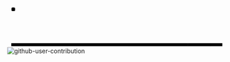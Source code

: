 
<svg viewBox="-16 -32 880 192" width="880" height="192" xmlns="http://www.w3.org/2000/svg"><rect class="c c0" x="2" y="2" rx="2" ry="2"/><rect class="c" x="2" y="18" rx="2" ry="2"/><rect class="c" x="2" y="34" rx="2" ry="2"/><rect class="c" x="2" y="50" rx="2" ry="2"/><rect class="c" x="2" y="66" rx="2" ry="2"/><rect class="c" x="2" y="82" rx="2" ry="2"/><rect class="c c1" x="2" y="98" rx="2" ry="2"/><rect class="c" x="18" y="2" rx="2" ry="2"/><rect class="c" x="18" y="18" rx="2" ry="2"/><rect class="c" x="18" y="34" rx="2" ry="2"/><rect class="c" x="18" y="50" rx="2" ry="2"/><rect class="c" x="18" y="66" rx="2" ry="2"/><rect class="c c2" x="18" y="82" rx="2" ry="2"/><rect class="c c3" x="18" y="98" rx="2" ry="2"/><rect class="c" x="34" y="2" rx="2" ry="2"/><rect class="c" x="34" y="18" rx="2" ry="2"/><rect class="c" x="34" y="34" rx="2" ry="2"/><rect class="c" x="34" y="50" rx="2" ry="2"/><rect class="c" x="34" y="66" rx="2" ry="2"/><rect class="c" x="34" y="82" rx="2" ry="2"/><rect class="c c4" x="34" y="98" rx="2" ry="2"/><rect class="c" x="50" y="2" rx="2" ry="2"/><rect class="c c5" x="50" y="18" rx="2" ry="2"/><rect class="c c6" x="50" y="34" rx="2" ry="2"/><rect class="c" x="50" y="50" rx="2" ry="2"/><rect class="c c7" x="50" y="66" rx="2" ry="2"/><rect class="c" x="50" y="82" rx="2" ry="2"/><rect class="c c8" x="50" y="98" rx="2" ry="2"/><rect class="c" x="66" y="2" rx="2" ry="2"/><rect class="c c9" x="66" y="18" rx="2" ry="2"/><rect class="c" x="66" y="34" rx="2" ry="2"/><rect class="c" x="66" y="50" rx="2" ry="2"/><rect class="c ca" x="66" y="66" rx="2" ry="2"/><rect class="c cb" x="66" y="82" rx="2" ry="2"/><rect class="c cc" x="66" y="98" rx="2" ry="2"/><rect class="c" x="82" y="2" rx="2" ry="2"/><rect class="c" x="82" y="18" rx="2" ry="2"/><rect class="c" x="82" y="34" rx="2" ry="2"/><rect class="c cd" x="82" y="50" rx="2" ry="2"/><rect class="c ce" x="82" y="66" rx="2" ry="2"/><rect class="c cf" x="82" y="82" rx="2" ry="2"/><rect class="c cg" x="82" y="98" rx="2" ry="2"/><rect class="c" x="98" y="2" rx="2" ry="2"/><rect class="c" x="98" y="18" rx="2" ry="2"/><rect class="c" x="98" y="34" rx="2" ry="2"/><rect class="c ch" x="98" y="50" rx="2" ry="2"/><rect class="c" x="98" y="66" rx="2" ry="2"/><rect class="c" x="98" y="82" rx="2" ry="2"/><rect class="c ci" x="98" y="98" rx="2" ry="2"/><rect class="c" x="114" y="2" rx="2" ry="2"/><rect class="c cj" x="114" y="18" rx="2" ry="2"/><rect class="c ck" x="114" y="34" rx="2" ry="2"/><rect class="c cl" x="114" y="50" rx="2" ry="2"/><rect class="c cm" x="114" y="66" rx="2" ry="2"/><rect class="c cn" x="114" y="82" rx="2" ry="2"/><rect class="c co" x="114" y="98" rx="2" ry="2"/><rect class="c cp" x="130" y="2" rx="2" ry="2"/><rect class="c cq" x="130" y="18" rx="2" ry="2"/><rect class="c cr" x="130" y="34" rx="2" ry="2"/><rect class="c" x="130" y="50" rx="2" ry="2"/><rect class="c" x="130" y="66" rx="2" ry="2"/><rect class="c cs" x="130" y="82" rx="2" ry="2"/><rect class="c ct" x="130" y="98" rx="2" ry="2"/><rect class="c" x="146" y="2" rx="2" ry="2"/><rect class="c" x="146" y="18" rx="2" ry="2"/><rect class="c" x="146" y="34" rx="2" ry="2"/><rect class="c" x="146" y="50" rx="2" ry="2"/><rect class="c" x="146" y="66" rx="2" ry="2"/><rect class="c cu" x="146" y="82" rx="2" ry="2"/><rect class="c cv" x="146" y="98" rx="2" ry="2"/><rect class="c cw" x="162" y="2" rx="2" ry="2"/><rect class="c cx" x="162" y="18" rx="2" ry="2"/><rect class="c cy" x="162" y="34" rx="2" ry="2"/><rect class="c" x="162" y="50" rx="2" ry="2"/><rect class="c cz" x="162" y="66" rx="2" ry="2"/><rect class="c" x="162" y="82" rx="2" ry="2"/><rect class="c" x="162" y="98" rx="2" ry="2"/><rect class="c c10" x="178" y="2" rx="2" ry="2"/><rect class="c" x="178" y="18" rx="2" ry="2"/><rect class="c" x="178" y="34" rx="2" ry="2"/><rect class="c" x="178" y="50" rx="2" ry="2"/><rect class="c" x="178" y="66" rx="2" ry="2"/><rect class="c" x="178" y="82" rx="2" ry="2"/><rect class="c c11" x="178" y="98" rx="2" ry="2"/><rect class="c c12" x="194" y="2" rx="2" ry="2"/><rect class="c c13" x="194" y="18" rx="2" ry="2"/><rect class="c" x="194" y="34" rx="2" ry="2"/><rect class="c" x="194" y="50" rx="2" ry="2"/><rect class="c" x="194" y="66" rx="2" ry="2"/><rect class="c" x="194" y="82" rx="2" ry="2"/><rect class="c" x="194" y="98" rx="2" ry="2"/><rect class="c" x="210" y="2" rx="2" ry="2"/><rect class="c c14" x="210" y="18" rx="2" ry="2"/><rect class="c" x="210" y="34" rx="2" ry="2"/><rect class="c c15" x="210" y="50" rx="2" ry="2"/><rect class="c c16" x="210" y="66" rx="2" ry="2"/><rect class="c c17" x="210" y="82" rx="2" ry="2"/><rect class="c c18" x="210" y="98" rx="2" ry="2"/><rect class="c" x="226" y="2" rx="2" ry="2"/><rect class="c" x="226" y="18" rx="2" ry="2"/><rect class="c" x="226" y="34" rx="2" ry="2"/><rect class="c" x="226" y="50" rx="2" ry="2"/><rect class="c" x="226" y="66" rx="2" ry="2"/><rect class="c" x="226" y="82" rx="2" ry="2"/><rect class="c" x="226" y="98" rx="2" ry="2"/><rect class="c" x="242" y="2" rx="2" ry="2"/><rect class="c" x="242" y="18" rx="2" ry="2"/><rect class="c" x="242" y="34" rx="2" ry="2"/><rect class="c" x="242" y="50" rx="2" ry="2"/><rect class="c" x="242" y="66" rx="2" ry="2"/><rect class="c" x="242" y="82" rx="2" ry="2"/><rect class="c" x="242" y="98" rx="2" ry="2"/><rect class="c" x="258" y="2" rx="2" ry="2"/><rect class="c" x="258" y="18" rx="2" ry="2"/><rect class="c" x="258" y="34" rx="2" ry="2"/><rect class="c" x="258" y="50" rx="2" ry="2"/><rect class="c" x="258" y="66" rx="2" ry="2"/><rect class="c" x="258" y="82" rx="2" ry="2"/><rect class="c c19" x="258" y="98" rx="2" ry="2"/><rect class="c c1a" x="274" y="2" rx="2" ry="2"/><rect class="c c1b" x="274" y="18" rx="2" ry="2"/><rect class="c" x="274" y="34" rx="2" ry="2"/><rect class="c c1c" x="274" y="50" rx="2" ry="2"/><rect class="c" x="274" y="66" rx="2" ry="2"/><rect class="c c1d" x="274" y="82" rx="2" ry="2"/><rect class="c c1e" x="274" y="98" rx="2" ry="2"/><rect class="c c1f" x="290" y="2" rx="2" ry="2"/><rect class="c" x="290" y="18" rx="2" ry="2"/><rect class="c" x="290" y="34" rx="2" ry="2"/><rect class="c" x="290" y="50" rx="2" ry="2"/><rect class="c" x="290" y="66" rx="2" ry="2"/><rect class="c" x="290" y="82" rx="2" ry="2"/><rect class="c" x="290" y="98" rx="2" ry="2"/><rect class="c" x="306" y="2" rx="2" ry="2"/><rect class="c" x="306" y="18" rx="2" ry="2"/><rect class="c c1g" x="306" y="34" rx="2" ry="2"/><rect class="c" x="306" y="50" rx="2" ry="2"/><rect class="c" x="306" y="66" rx="2" ry="2"/><rect class="c" x="306" y="82" rx="2" ry="2"/><rect class="c c1h" x="306" y="98" rx="2" ry="2"/><rect class="c c1i" x="322" y="2" rx="2" ry="2"/><rect class="c" x="322" y="18" rx="2" ry="2"/><rect class="c" x="322" y="34" rx="2" ry="2"/><rect class="c" x="322" y="50" rx="2" ry="2"/><rect class="c" x="322" y="66" rx="2" ry="2"/><rect class="c" x="322" y="82" rx="2" ry="2"/><rect class="c" x="322" y="98" rx="2" ry="2"/><rect class="c" x="338" y="2" rx="2" ry="2"/><rect class="c" x="338" y="18" rx="2" ry="2"/><rect class="c" x="338" y="34" rx="2" ry="2"/><rect class="c" x="338" y="50" rx="2" ry="2"/><rect class="c" x="338" y="66" rx="2" ry="2"/><rect class="c" x="338" y="82" rx="2" ry="2"/><rect class="c" x="338" y="98" rx="2" ry="2"/><rect class="c c1j" x="354" y="2" rx="2" ry="2"/><rect class="c c1k" x="354" y="18" rx="2" ry="2"/><rect class="c" x="354" y="34" rx="2" ry="2"/><rect class="c c1l" x="354" y="50" rx="2" ry="2"/><rect class="c" x="354" y="66" rx="2" ry="2"/><rect class="c c1m" x="354" y="82" rx="2" ry="2"/><rect class="c c1n" x="354" y="98" rx="2" ry="2"/><rect class="c" x="370" y="2" rx="2" ry="2"/><rect class="c c1o" x="370" y="18" rx="2" ry="2"/><rect class="c c1p" x="370" y="34" rx="2" ry="2"/><rect class="c c1q" x="370" y="50" rx="2" ry="2"/><rect class="c" x="370" y="66" rx="2" ry="2"/><rect class="c" x="370" y="82" rx="2" ry="2"/><rect class="c c1r" x="370" y="98" rx="2" ry="2"/><rect class="c" x="386" y="2" rx="2" ry="2"/><rect class="c" x="386" y="18" rx="2" ry="2"/><rect class="c" x="386" y="34" rx="2" ry="2"/><rect class="c c1s" x="386" y="50" rx="2" ry="2"/><rect class="c" x="386" y="66" rx="2" ry="2"/><rect class="c" x="386" y="82" rx="2" ry="2"/><rect class="c" x="386" y="98" rx="2" ry="2"/><rect class="c" x="402" y="2" rx="2" ry="2"/><rect class="c" x="402" y="18" rx="2" ry="2"/><rect class="c c1t" x="402" y="34" rx="2" ry="2"/><rect class="c c1u" x="402" y="50" rx="2" ry="2"/><rect class="c" x="402" y="66" rx="2" ry="2"/><rect class="c" x="402" y="82" rx="2" ry="2"/><rect class="c" x="402" y="98" rx="2" ry="2"/><rect class="c c1v" x="418" y="2" rx="2" ry="2"/><rect class="c" x="418" y="18" rx="2" ry="2"/><rect class="c c1w" x="418" y="34" rx="2" ry="2"/><rect class="c" x="418" y="50" rx="2" ry="2"/><rect class="c" x="418" y="66" rx="2" ry="2"/><rect class="c" x="418" y="82" rx="2" ry="2"/><rect class="c c1x" x="418" y="98" rx="2" ry="2"/><rect class="c c1y" x="434" y="2" rx="2" ry="2"/><rect class="c" x="434" y="18" rx="2" ry="2"/><rect class="c" x="434" y="34" rx="2" ry="2"/><rect class="c" x="434" y="50" rx="2" ry="2"/><rect class="c" x="434" y="66" rx="2" ry="2"/><rect class="c" x="434" y="82" rx="2" ry="2"/><rect class="c" x="434" y="98" rx="2" ry="2"/><rect class="c" x="450" y="2" rx="2" ry="2"/><rect class="c" x="450" y="18" rx="2" ry="2"/><rect class="c" x="450" y="34" rx="2" ry="2"/><rect class="c" x="450" y="50" rx="2" ry="2"/><rect class="c" x="450" y="66" rx="2" ry="2"/><rect class="c" x="450" y="82" rx="2" ry="2"/><rect class="c" x="450" y="98" rx="2" ry="2"/><rect class="c" x="466" y="2" rx="2" ry="2"/><rect class="c" x="466" y="18" rx="2" ry="2"/><rect class="c" x="466" y="34" rx="2" ry="2"/><rect class="c" x="466" y="50" rx="2" ry="2"/><rect class="c" x="466" y="66" rx="2" ry="2"/><rect class="c" x="466" y="82" rx="2" ry="2"/><rect class="c" x="466" y="98" rx="2" ry="2"/><rect class="c" x="482" y="2" rx="2" ry="2"/><rect class="c" x="482" y="18" rx="2" ry="2"/><rect class="c c1z" x="482" y="34" rx="2" ry="2"/><rect class="c" x="482" y="50" rx="2" ry="2"/><rect class="c" x="482" y="66" rx="2" ry="2"/><rect class="c" x="482" y="82" rx="2" ry="2"/><rect class="c" x="482" y="98" rx="2" ry="2"/><rect class="c" x="498" y="2" rx="2" ry="2"/><rect class="c" x="498" y="18" rx="2" ry="2"/><rect class="c" x="498" y="34" rx="2" ry="2"/><rect class="c" x="498" y="50" rx="2" ry="2"/><rect class="c" x="498" y="66" rx="2" ry="2"/><rect class="c" x="498" y="82" rx="2" ry="2"/><rect class="c" x="498" y="98" rx="2" ry="2"/><rect class="c" x="514" y="2" rx="2" ry="2"/><rect class="c" x="514" y="18" rx="2" ry="2"/><rect class="c" x="514" y="34" rx="2" ry="2"/><rect class="c" x="514" y="50" rx="2" ry="2"/><rect class="c" x="514" y="66" rx="2" ry="2"/><rect class="c" x="514" y="82" rx="2" ry="2"/><rect class="c" x="514" y="98" rx="2" ry="2"/><rect class="c c20" x="530" y="2" rx="2" ry="2"/><rect class="c" x="530" y="18" rx="2" ry="2"/><rect class="c" x="530" y="34" rx="2" ry="2"/><rect class="c" x="530" y="50" rx="2" ry="2"/><rect class="c" x="530" y="66" rx="2" ry="2"/><rect class="c" x="530" y="82" rx="2" ry="2"/><rect class="c c21" x="530" y="98" rx="2" ry="2"/><rect class="c c22" x="546" y="2" rx="2" ry="2"/><rect class="c" x="546" y="18" rx="2" ry="2"/><rect class="c" x="546" y="34" rx="2" ry="2"/><rect class="c" x="546" y="50" rx="2" ry="2"/><rect class="c" x="546" y="66" rx="2" ry="2"/><rect class="c" x="546" y="82" rx="2" ry="2"/><rect class="c c23" x="546" y="98" rx="2" ry="2"/><rect class="c c24" x="562" y="2" rx="2" ry="2"/><rect class="c c25" x="562" y="18" rx="2" ry="2"/><rect class="c c26" x="562" y="34" rx="2" ry="2"/><rect class="c c27" x="562" y="50" rx="2" ry="2"/><rect class="c" x="562" y="66" rx="2" ry="2"/><rect class="c" x="562" y="82" rx="2" ry="2"/><rect class="c" x="562" y="98" rx="2" ry="2"/><rect class="c c28" x="578" y="2" rx="2" ry="2"/><rect class="c c29" x="578" y="18" rx="2" ry="2"/><rect class="c" x="578" y="34" rx="2" ry="2"/><rect class="c" x="578" y="50" rx="2" ry="2"/><rect class="c" x="578" y="66" rx="2" ry="2"/><rect class="c" x="578" y="82" rx="2" ry="2"/><rect class="c" x="578" y="98" rx="2" ry="2"/><rect class="c" x="594" y="2" rx="2" ry="2"/><rect class="c" x="594" y="18" rx="2" ry="2"/><rect class="c" x="594" y="34" rx="2" ry="2"/><rect class="c" x="594" y="50" rx="2" ry="2"/><rect class="c" x="594" y="66" rx="2" ry="2"/><rect class="c" x="594" y="82" rx="2" ry="2"/><rect class="c" x="594" y="98" rx="2" ry="2"/><rect class="c c2a" x="610" y="2" rx="2" ry="2"/><rect class="c" x="610" y="18" rx="2" ry="2"/><rect class="c" x="610" y="34" rx="2" ry="2"/><rect class="c c2b" x="610" y="50" rx="2" ry="2"/><rect class="c c2c" x="610" y="66" rx="2" ry="2"/><rect class="c c2d" x="610" y="82" rx="2" ry="2"/><rect class="c" x="610" y="98" rx="2" ry="2"/><rect class="c" x="626" y="2" rx="2" ry="2"/><rect class="c c2e" x="626" y="18" rx="2" ry="2"/><rect class="c" x="626" y="34" rx="2" ry="2"/><rect class="c c2f" x="626" y="50" rx="2" ry="2"/><rect class="c" x="626" y="66" rx="2" ry="2"/><rect class="c" x="626" y="82" rx="2" ry="2"/><rect class="c c2g" x="626" y="98" rx="2" ry="2"/><rect class="c" x="642" y="2" rx="2" ry="2"/><rect class="c" x="642" y="18" rx="2" ry="2"/><rect class="c" x="642" y="34" rx="2" ry="2"/><rect class="c" x="642" y="50" rx="2" ry="2"/><rect class="c" x="642" y="66" rx="2" ry="2"/><rect class="c" x="642" y="82" rx="2" ry="2"/><rect class="c c2h" x="642" y="98" rx="2" ry="2"/><rect class="c" x="658" y="2" rx="2" ry="2"/><rect class="c" x="658" y="18" rx="2" ry="2"/><rect class="c" x="658" y="34" rx="2" ry="2"/><rect class="c c2i" x="658" y="50" rx="2" ry="2"/><rect class="c" x="658" y="66" rx="2" ry="2"/><rect class="c c2j" x="658" y="82" rx="2" ry="2"/><rect class="c c2k" x="658" y="98" rx="2" ry="2"/><rect class="c c2l" x="674" y="2" rx="2" ry="2"/><rect class="c c2m" x="674" y="18" rx="2" ry="2"/><rect class="c" x="674" y="34" rx="2" ry="2"/><rect class="c c2n" x="674" y="50" rx="2" ry="2"/><rect class="c" x="674" y="66" rx="2" ry="2"/><rect class="c" x="674" y="82" rx="2" ry="2"/><rect class="c c2o" x="674" y="98" rx="2" ry="2"/><rect class="c c2p" x="690" y="2" rx="2" ry="2"/><rect class="c" x="690" y="18" rx="2" ry="2"/><rect class="c c2q" x="690" y="34" rx="2" ry="2"/><rect class="c c2r" x="690" y="50" rx="2" ry="2"/><rect class="c c2s" x="690" y="66" rx="2" ry="2"/><rect class="c" x="690" y="82" rx="2" ry="2"/><rect class="c c2t" x="690" y="98" rx="2" ry="2"/><rect class="c c2u" x="706" y="2" rx="2" ry="2"/><rect class="c" x="706" y="18" rx="2" ry="2"/><rect class="c c2v" x="706" y="34" rx="2" ry="2"/><rect class="c c2w" x="706" y="50" rx="2" ry="2"/><rect class="c c2x" x="706" y="66" rx="2" ry="2"/><rect class="c" x="706" y="82" rx="2" ry="2"/><rect class="c c2y" x="706" y="98" rx="2" ry="2"/><rect class="c c2z" x="722" y="2" rx="2" ry="2"/><rect class="c c30" x="722" y="18" rx="2" ry="2"/><rect class="c" x="722" y="34" rx="2" ry="2"/><rect class="c" x="722" y="50" rx="2" ry="2"/><rect class="c c31" x="722" y="66" rx="2" ry="2"/><rect class="c" x="722" y="82" rx="2" ry="2"/><rect class="c c32" x="722" y="98" rx="2" ry="2"/><rect class="c c33" x="738" y="2" rx="2" ry="2"/><rect class="c" x="738" y="18" rx="2" ry="2"/><rect class="c c34" x="738" y="34" rx="2" ry="2"/><rect class="c c35" x="738" y="50" rx="2" ry="2"/><rect class="c c36" x="738" y="66" rx="2" ry="2"/><rect class="c" x="738" y="82" rx="2" ry="2"/><rect class="c" x="738" y="98" rx="2" ry="2"/><rect class="c" x="754" y="2" rx="2" ry="2"/><rect class="c" x="754" y="18" rx="2" ry="2"/><rect class="c" x="754" y="34" rx="2" ry="2"/><rect class="c" x="754" y="50" rx="2" ry="2"/><rect class="c" x="754" y="66" rx="2" ry="2"/><rect class="c c37" x="754" y="82" rx="2" ry="2"/><rect class="c c38" x="754" y="98" rx="2" ry="2"/><rect class="c c39" x="770" y="2" rx="2" ry="2"/><rect class="c" x="770" y="18" rx="2" ry="2"/><rect class="c c3a" x="770" y="34" rx="2" ry="2"/><rect class="c" x="770" y="50" rx="2" ry="2"/><rect class="c" x="770" y="66" rx="2" ry="2"/><rect class="c" x="770" y="82" rx="2" ry="2"/><rect class="c c3b" x="770" y="98" rx="2" ry="2"/><rect class="c c3c" x="786" y="2" rx="2" ry="2"/><rect class="c" x="786" y="18" rx="2" ry="2"/><rect class="c" x="786" y="34" rx="2" ry="2"/><rect class="c" x="786" y="50" rx="2" ry="2"/><rect class="c" x="786" y="66" rx="2" ry="2"/><rect class="c" x="786" y="82" rx="2" ry="2"/><rect class="c" x="786" y="98" rx="2" ry="2"/><rect class="c" x="802" y="2" rx="2" ry="2"/><rect class="c" x="802" y="18" rx="2" ry="2"/><rect class="c" x="802" y="34" rx="2" ry="2"/><rect class="c" x="802" y="50" rx="2" ry="2"/><rect class="c" x="802" y="66" rx="2" ry="2"/><rect class="c" x="802" y="82" rx="2" ry="2"/><rect class="c" x="802" y="98" rx="2" ry="2"/><rect class="c" x="818" y="2" rx="2" ry="2"/><rect class="c" x="818" y="18" rx="2" ry="2"/><rect class="c" x="818" y="34" rx="2" ry="2"/><rect class="c" x="818" y="50" rx="2" ry="2"/><rect class="c" x="818" y="66" rx="2" ry="2"/><rect class="c" x="818" y="82" rx="2" ry="2"/><rect class="c" x="818" y="98" rx="2" ry="2"/><rect class="c" x="834" y="2" rx="2" ry="2"/><rect class="c" x="834" y="18" rx="2" ry="2"/><rect class="c" x="834" y="34" rx="2" ry="2"/><rect class="c" x="834" y="50" rx="2" ry="2"/><rect class="c" x="834" y="66" rx="2" ry="2"/><rect class="c c3d" x="834" y="82" rx="2" ry="2"/><rect class="u u0" height="12" width="473.3" x="0.0" y="144"/><rect class="u u1" height="12" width="236.9" x="472.7" y="144"/><rect class="u u2" height="12" width="91.0" x="709.0" y="144"/><rect class="u u3" height="12" width="49.3" x="799.3" y="144"/><rect class="s s0" x="0.8" y="0.8" width="14.4" height="14.4" rx="4.5" ry="4.5"/><rect class="s s1" x="1.8" y="1.8" width="12.3" height="12.3" rx="4.1" ry="4.1"/><rect class="s s2" x="2.6" y="2.6" width="10.8" height="10.8" rx="3.6" ry="3.6"/><rect class="s s3" x="3.0" y="3.0" width="9.9" height="9.9" rx="3.3" ry="3.3"/></svg>
![github-user-contribution](https://github.com/hankbae93/hankbae93/assets/77097180/7475d952-e37b-4013-8d24-815f0c4226b5)
